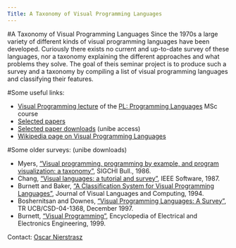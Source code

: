 ```yaml
---
Title: A Taxonomy of Visual Programming Languages
---
```

#A Taxonomy of Visual Programming Languages
Since the 1970s a large variety of different kinds of visual programming languages have been developed. Curiously there exists no current and up-to-date survey of these languages, nor a taxonomy explaining the different approaches and what problems they solve. The goal of theis seminar project is to produce such a survey and a taxonomy by compiling a list of visual programming languages and classifying their features.

#Some useful links:


-  [Visual Programming lecture](/download/lectures/pl/PL-12VisualProgramming.pdf) of the [PL: Programming Languages](%base_url%/teaching/pl) MSc course
-  [Selected papers](/scgbib?query=visprog)
-  [Selected paper downloads](http://scgresources.unibe.ch/Literature/VisualProgramming/) (unibe access)
-  [Wikipedia page on Visual Programming Languages](https://en.wikipedia.org/wiki/Visual_programming_language)


#Some older surveys: (unibe downloads)


-  Myers, [“Visual programming, programming by example, and program visualization: a taxonomy”](http://scgresources.unibe.ch/Literature/VisualProgramming/Myer86aVP.pdf), SIGCHI Bull., 1986.
-  Chang, [“Visual languages: a tutorial and survey”](http://scgresources.unibe.ch/Literature/VisualProgramming/Chan87aVisualLanguageSurvey.pdf), IEEE Software, 1987.
-  Burnett and Baker, [“A Classification System for Visual Programming Languages”](http://scgresources.unibe.ch/Literature/VisualProgramming/Burn94aVPL-Classification.pdf), Journal of Visual Languages and Computing, 1994.
-  Boshernitsan and Downes, [“Visual Programming Languages: A Survey”](http://scgresources.unibe.ch/Literature/VisualProgramming/Bosh97aVPSurvey.pdf), TR UCB/CSD-04-1368, December 1997.
-  Burnett, [“Visual Programming”](http://scgresources.unibe.ch/Literature/VisualProgramming/Burn99aWhatIsVP.pdf), Encyclopedia of Electrical and Electronics Engineering, 1999.

Contact: [Oscar Nierstrasz](%base_url%/staff/oscar)
